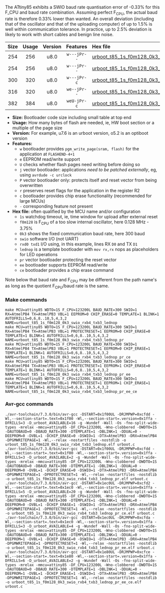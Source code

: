 The ATtiny85 exhibits a SWIO baud rate quantisation error of -0.33% for this F_CPU and baud rate combination. Assuming perfect F<sub>CPU</sub>, the actual baud rate is therefore 0.33% lower than wanted. An overall deviation (including that of the oscillator and that of the uploading computer) of up to 1.5% is well within communication tolerance. In practice, up to 2.5% deviation is likely to work with short cables and benign line noise.

|Size|Usage|Version|Features|Hex file|
|:-:|:-:|:-:|:-:|:--|
|254|256|u8.0|`w---jPr--`|[urboot_t85_1s_f0m128_0k3_swio_rxb4_txb3_lednop.hex](https://raw.githubusercontent.com/stefanrueger/urboot.hex/main/mcus/attiny85/watchdog_1_s/internal_oscillator_f-3.75%25/%2B0m128000_hz/%2B%2B%2B0k3_baud/swio_rxb4_txb3/lednop/urboot_t85_1s_f0m128_0k3_swio_rxb4_txb3_lednop.hex)|
|254|256|u8.0|`w---jPr--`|[urboot_t85_1s_f0m128_0k3_swio_rxb4_txb3_lednop_pr.hex](https://raw.githubusercontent.com/stefanrueger/urboot.hex/main/mcus/attiny85/watchdog_1_s/internal_oscillator_f-3.75%25/%2B0m128000_hz/%2B%2B%2B0k3_baud/swio_rxb4_txb3/lednop/urboot_t85_1s_f0m128_0k3_swio_rxb4_txb3_lednop_pr.hex)|
|300|320|u8.0|`w---jPr-c`|[urboot_t85_1s_f0m128_0k3_swio_rxb4_txb3_lednop_pr_ce.hex](https://raw.githubusercontent.com/stefanrueger/urboot.hex/main/mcus/attiny85/watchdog_1_s/internal_oscillator_f-3.75%25/%2B0m128000_hz/%2B%2B%2B0k3_baud/swio_rxb4_txb3/lednop/urboot_t85_1s_f0m128_0k3_swio_rxb4_txb3_lednop_pr_ce.hex)|
|316|320|u8.0|`we--jPr--`|[urboot_t85_1s_f0m128_0k3_swio_rxb4_txb3_lednop_pr_ee.hex](https://raw.githubusercontent.com/stefanrueger/urboot.hex/main/mcus/attiny85/watchdog_1_s/internal_oscillator_f-3.75%25/%2B0m128000_hz/%2B%2B%2B0k3_baud/swio_rxb4_txb3/lednop/urboot_t85_1s_f0m128_0k3_swio_rxb4_txb3_lednop_pr_ee.hex)|
|382|384|u8.0|`weU-jPr-c`|[urboot_t85_1s_f0m128_0k3_swio_rxb4_txb3_lednop_pr_ee_ce.hex](https://raw.githubusercontent.com/stefanrueger/urboot.hex/main/mcus/attiny85/watchdog_1_s/internal_oscillator_f-3.75%25/%2B0m128000_hz/%2B%2B%2B0k3_baud/swio_rxb4_txb3/lednop/urboot_t85_1s_f0m128_0k3_swio_rxb4_txb3_lednop_pr_ee_ce.hex)|

- **Size:** Bootloader code size including small table at top end
- **Usage:** How many bytes of flash are needed, ie, HW boot section or a multiple of the page size
- **Version:** For example, u7.6 is an urboot version, o5.2 is an optiboot version
- **Features:**
  + `w` bootloader provides `pgm_write_page(sram, flash)` for the application at `FLASHEND-4+1`
  + `e` EEPROM read/write support
  + `U` checks whether flash pages need writing before doing so
  + `j` vector bootloader: applications *need to be patched externally*, eg, using `avrdude -c urclock`
  + `P` vector bootloader only: protects itself and reset vector from being overwritten
  + `r` preserves reset flags for the application in the register R2
  + `c` bootloader provides chip erase functionality (recommended for large MCUs)
  + `-` corresponding feature not present
- **Hex file:** often qualified by the MCU name and/or configuration
  + `1s` watchdog timeout, ie, time window for upload after external reset
  + `f0m128` is F<sub>CPU</sub> of a too slow internal oscillator, here 0.128 MHz - 3.75%
  + `0k3` shows the fixed communication baud rate, here 300 baud
  + `swio` software I/O (not UART)
  + `rxd0 txd1` I/O using, in this example, lines RX `D0` and TX `D1`
  + `lednop` is a template bootloader with `mov rx,rx` nops as placeholders for LED operations
  + `pr` vector bootloader protecting the reset vector
  + `ee` bootloader supports EEPROM read/write
  + `ce` bootloader provides a chip erase command


Note below that baud rate and F<sub>CPU</sub> may be different from the path name's as long as the quotient F<sub>CPU</sub>/baud rate is the same.

### Make commands
```
make MCU=attiny85 WDTO=1S F_CPU=123200L BAUD_RATE=300 SWIO=1 RX=AtmelPB4 TX=AtmelPB3 VBL=1 EEPROM=0 CHIP_ERASE=0 TEMPLATE=1 BLINK=1 AUTOFRILLS=0,6,8..10,5,4,3,2 NAME=urboot_t85_1s_f0m128_0k3_swio_rxb4_txb3_lednop
make MCU=attiny85 WDTO=1S F_CPU=123200L BAUD_RATE=300 SWIO=1 RX=AtmelPB4 TX=AtmelPB3 VBL=1 PROTECTRESET=1 EEPROM=0 CHIP_ERASE=0 TEMPLATE=1 BLINK=1 AUTOFRILLS=0,6,8..10,5,4,3,2 NAME=urboot_t85_1s_f0m128_0k3_swio_rxb4_txb3_lednop_pr
make MCU=attiny85 WDTO=1S F_CPU=123200L BAUD_RATE=300 SWIO=1 RX=AtmelPB4 TX=AtmelPB3 VBL=1 PROTECTRESET=1 EEPROM=0 CHIP_ERASE=1 TEMPLATE=1 BLINK=1 AUTOFRILLS=0,6,8..10,5,4,3,2 NAME=urboot_t85_1s_f0m128_0k3_swio_rxb4_txb3_lednop_pr_ce
make MCU=attiny85 WDTO=1S F_CPU=123200L BAUD_RATE=300 SWIO=1 RX=AtmelPB4 TX=AtmelPB3 VBL=1 PROTECTRESET=1 EEPROM=1 CHIP_ERASE=0 TEMPLATE=1 BLINK=1 AUTOFRILLS=0,6,8..10,5,4,3,2 NAME=urboot_t85_1s_f0m128_0k3_swio_rxb4_txb3_lednop_pr_ee
make MCU=attiny85 WDTO=1S F_CPU=123200L BAUD_RATE=300 SWIO=1 RX=AtmelPB4 TX=AtmelPB3 VBL=1 PROTECTRESET=1 EEPROM=1 CHIP_ERASE=1 TEMPLATE=1 BLINK=1 AUTOFRILLS=0,6,8..10,5,4,3,2 NAME=urboot_t85_1s_f0m128_0k3_swio_rxb4_txb3_lednop_pr_ee_ce
```

### Avr-gcc commands
```
./avr-toolchain/7.3.0/bin/avr-gcc -DSTART=0x1f00UL -DRJMPWP=0xcfdd -Wl,--section-start=.text=0x1f00 -Wl,--section-start=.version=0x1ffa -DFRILLS=3 -D_urboot_AVAILABLE=16 -g -Wundef -Wall -Os -fno-split-wide-types -mrelax -mmcu=attiny85 -DF_CPU=123200L -Wno-clobbered -DWDTO=1S -DAUTOBAUD=0 -DBAUD_RATE=300 -DTEMPLATE=1 -DBLINK=1 -DDUAL=0 -DEEPROM=0 -DVBL=1 -DCHIP_ERASE=0 -DSWIO=1 -DTX=AtmelPB3 -DRX=AtmelPB4 -DPGMWRITEPAGE=1 -Wl,--relax -nostartfiles -nostdlib -o urboot_t85_1s_f0m128_0k3_swio_rxb4_txb3_lednop.elf urboot.c
./avr-toolchain/7.3.0/bin/avr-gcc -DSTART=0x1f00UL -DRJMPWP=0xcfdd -Wl,--section-start=.text=0x1f00 -Wl,--section-start=.version=0x1ffa -DFRILLS=3 -D_urboot_AVAILABLE=2 -g -Wundef -Wall -Os -fno-split-wide-types -mrelax -mmcu=attiny85 -DF_CPU=123200L -Wno-clobbered -DWDTO=1S -DAUTOBAUD=0 -DBAUD_RATE=300 -DTEMPLATE=1 -DBLINK=1 -DDUAL=0 -DEEPROM=0 -DVBL=1 -DCHIP_ERASE=0 -DSWIO=1 -DTX=AtmelPB3 -DRX=AtmelPB4 -DPGMWRITEPAGE=1 -DPROTECTRESET=1 -Wl,--relax -nostartfiles -nostdlib -o urboot_t85_1s_f0m128_0k3_swio_rxb4_txb3_lednop_pr.elf urboot.c
./avr-toolchain/7.3.0/bin/avr-gcc -DSTART=0x1ec0UL -DRJMPWP=0xcfd2 -Wl,--section-start=.text=0x1ec0 -Wl,--section-start=.version=0x1ffa -DFRILLS=5 -D_urboot_AVAILABLE=20 -g -Wundef -Wall -Os -fno-split-wide-types -mrelax -mmcu=attiny85 -DF_CPU=123200L -Wno-clobbered -DWDTO=1S -DAUTOBAUD=0 -DBAUD_RATE=300 -DTEMPLATE=1 -DBLINK=1 -DDUAL=0 -DEEPROM=0 -DVBL=1 -DCHIP_ERASE=1 -DSWIO=1 -DTX=AtmelPB3 -DRX=AtmelPB4 -DPGMWRITEPAGE=1 -DPROTECTRESET=1 -Wl,--relax -nostartfiles -nostdlib -o urboot_t85_1s_f0m128_0k3_swio_rxb4_txb3_lednop_pr_ce.elf urboot.c
./avr-toolchain/7.3.0/bin/avr-gcc -DSTART=0x1ec0UL -DRJMPWP=0xcfda -Wl,--section-start=.text=0x1ec0 -Wl,--section-start=.version=0x1ffa -DFRILLS=3 -D_urboot_AVAILABLE=4 -g -Wundef -Wall -Os -fno-split-wide-types -mrelax -mmcu=attiny85 -DF_CPU=123200L -Wno-clobbered -DWDTO=1S -DAUTOBAUD=0 -DBAUD_RATE=300 -DTEMPLATE=1 -DBLINK=1 -DDUAL=0 -DEEPROM=1 -DVBL=1 -DCHIP_ERASE=0 -DSWIO=1 -DTX=AtmelPB3 -DRX=AtmelPB4 -DPGMWRITEPAGE=1 -DPROTECTRESET=1 -Wl,--relax -nostartfiles -nostdlib -o urboot_t85_1s_f0m128_0k3_swio_rxb4_txb3_lednop_pr_ee.elf urboot.c
./avr-toolchain/7.3.0/bin/avr-gcc -DSTART=0x1e80UL -DRJMPWP=0xcfce -Wl,--section-start=.text=0x1e80 -Wl,--section-start=.version=0x1ffa -DFRILLS=6 -D_urboot_AVAILABLE=2 -g -Wundef -Wall -Os -fno-split-wide-types -mrelax -mmcu=attiny85 -DF_CPU=123200L -Wno-clobbered -DWDTO=1S -DAUTOBAUD=0 -DBAUD_RATE=300 -DTEMPLATE=1 -DBLINK=1 -DDUAL=0 -DEEPROM=1 -DVBL=1 -DCHIP_ERASE=1 -DSWIO=1 -DTX=AtmelPB3 -DRX=AtmelPB4 -DPGMWRITEPAGE=1 -DPROTECTRESET=1 -Wl,--relax -nostartfiles -nostdlib -o urboot_t85_1s_f0m128_0k3_swio_rxb4_txb3_lednop_pr_ee_ce.elf urboot.c
```

